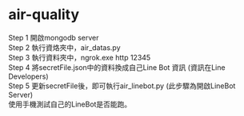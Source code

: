 # air-quality
Step 1 開啟mongodb server<br>
Step 2 執行資烙夾中，air_datas.py<br>
Step 3 執行資料夾中，ngrok.exe http 12345<br>
Step 4 將secretFile.json中的資料換成自己Line Bot 資訊 (資訊在Line Developers)<br>
Step 5 更新secretFile後，即可執行air_linebot.py (此步驟為開啟LineBot Server)<br>
使用手機測試自己的LineBot是否能跑。<br>
